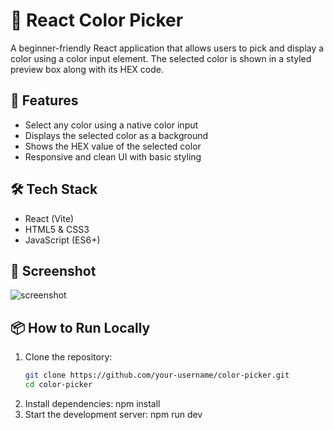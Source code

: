# 🎨 React Color Picker

A beginner-friendly React application that allows users to pick and display a color using a color input element. The selected color is shown in a styled preview box along with its HEX code.

## 🚀 Features

- Select any color using a native color input
- Displays the selected color as a background
- Shows the HEX value of the selected color
- Responsive and clean UI with basic styling

## 🛠️ Tech Stack

- React (Vite)
- HTML5 & CSS3
- JavaScript (ES6+)

## 📸 Screenshot

![screenshot](https://github.com/user-attachments/assets/90f18cec-2807-4762-ab27-a865e536dd58)

## 📦 How to Run Locally

1. Clone the repository:
   ```bash
   git clone https://github.com/your-username/color-picker.git
   cd color-picker
2. Install dependencies:
   npm install
3. Start the development server:
   npm run dev

